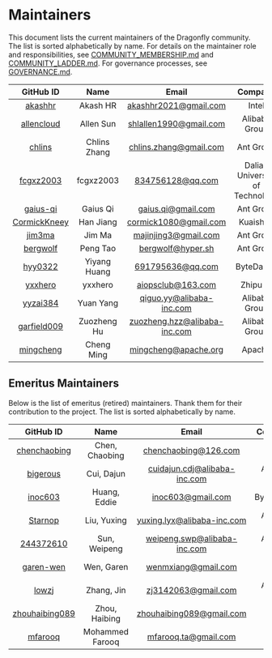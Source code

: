 # Maintainers

This document lists the current maintainers of the Dragonfly community. The list is sorted alphabetically by name. For details on the maintainer role and responsibilities, see [COMMUNITY_MEMBERSHIP.md](./COMMUNITY_MEMBERSHIP.md#maintainer) and [COMMUNITY_LADDER.md](./COMMUNITY_LADDER.md#maintainer). For governance processes, see [GOVERNANCE.md](./GOVERNANCE.md).

<!-- markdownlint-disable -->

|                     GitHub ID                     |      Name       |            Email             |             Company             |
| :-----------------------------------------------: | :-------------: | :--------------------------: | :-----------------------------: |
|       [akashhr](https://github.com/akashhr)       |    Akash HR     |    akashhr2021@gmail.com     |              Intel              |
|    [allencloud](https://github.com/allencloud)    |    Allen Sun    |    shlallen1990@gmail.com    |          Alibaba Group          |
|        [chlins](https://github.com/chlins)        |  Chlins Zhang   |    chlins.zhang@gmail.com    |            Ant Group            |
|     [fcgxz2003](https://github.com/fcgxz2003)     |    fcgxz2003    |       834756128@qq.com       | Dalian University of Technology |
|      [gaius-qi](https://github.com/gaius-qi)      |    Gaius Qi     |      gaius.qi@gmail.com      |            Ant Group            |
|  [CormickKneey](https://github.com/CormickKneey)  |    Han Jiang    |    cormick1080@gmail.com     |            Kuaishou             |
|        [jim3ma](https://github.com/jim3ma)        |     Jim Ma      |     majinjing3@gmail.com     |            Ant Group            |
|      [bergwolf](https://github.com/bergwolf)      |    Peng Tao     |      bergwolf@hyper.sh       |            Ant Group            |
|       [hyy0322](https://github.com/hyy0322)       |  Yiyang Huang   |       691795636@qq.com       |            ByteDance            |
|       [yxxhero](https://github.com/yxxhero)       |     yxxhero     |      aiopsclub@163.com       |            Zhipu AI             |
|      [yyzai384](https://github.com/yyzai384)      |    Yuan Yang    |   qiguo.yy@alibaba-inc.com   |          Alibaba Group          |
|   [garfield009](https://github.com/garfield009)   |   Zuozheng Hu   | zuozheng.hzz@alibaba-inc.com |          Alibaba Group          |
|   [mingcheng](https://github.com/mingcheng)       |    Cheng Ming   |     mingcheng@apache.org     |             Apache              |

<!-- markdownlint-restore -->

## Emeritus Maintainers

Below is the list of emeritus (retired) maintainers. Thank them for their contribution to the project. The list is sorted alphabetically by name.

<!-- markdownlint-disable -->

|                      GitHub ID                      |      Name      |            Email             |    Company    |
| :-------------------------------------------------: | :------------: | :--------------------------: | :-----------: |
|   [chenchaobing](https://github.com/chenchaobing)   | Chen, Chaobing |     chenchaobing@126.com     |     Meitu     |
|       [bigerous](https://github.com/bigerous)       |   Cui, Dajun   | cuidajun.cdj@alibaba-inc.com | Alibaba Group |
|        [inoc603](https://github.com/inoc603)        |  Huang, Eddie  |      inoc603@gmail.com       |   ByteDance   |
|        [Starnop](https://github.com/Starnop)        |  Liu, Yuxing   |  yuxing.lyx@alibaba-inc.com  | Alibaba Group |
|      [244372610](https://github.com/244372610)      |  Sun, Weipeng  | weipeng.swp@alibaba-inc.com  | Alibaba Group |
|      [garen-wen](https://github.com/garen-wen)      |   Wen, Garen   |     wenmxiang@gmail.com      |  Baidu Group  |
|          [lowzj](https://github.com/lowzj)          |   Zhang, Jin   |     zj3142063@gmail.com      | Alibaba Group |
| [zhouhaibing089](https://github.com/zhouhaibing089) | Zhou, Haibing  |   zhouhaibing089@gmail.com   |     eBay      |
|       [mfarooq](https://github.com/mfarooq)         | Mohammed Farooq|     mfarooq.ta@gmail.com     |     Intel     |

<!-- markdownlint-restore -->
